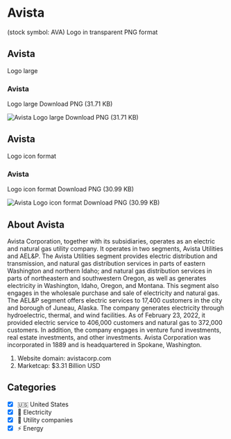 # Avista
 (stock symbol: AVA) Logo in transparent PNG format

## Avista
 Logo large

### Avista
 Logo large Download PNG (31.71 KB)

![Avista
 Logo large Download PNG (31.71 KB)](/img/orig/AVA_BIG-04d84cf1.png)

## Avista
 Logo icon format

### Avista
 Logo icon format Download PNG (30.99 KB)

![Avista
 Logo icon format Download PNG (30.99 KB)](/img/orig/AVA-73123a16.png)

## About Avista


Avista Corporation, together with its subsidiaries, operates as an electric and natural gas utility company. It operates in two segments, Avista Utilities and AEL&P. The Avista Utilities segment provides electric distribution and transmission, and natural gas distribution services in parts of eastern Washington and northern Idaho; and natural gas distribution services in parts of northeastern and southwestern Oregon, as well as generates electricity in Washington, Idaho, Oregon, and Montana. This segment also engages in the wholesale purchase and sale of electricity and natural gas. The AEL&P segment offers electric services to 17,400 customers in the city and borough of Juneau, Alaska. The company generates electricity through hydroelectric, thermal, and wind facilities. As of February 23, 2022, it provided electric service to 406,000 customers and natural gas to 372,000 customers. In addition, the company engages in venture fund investments, real estate investments, and other investments. Avista Corporation was incorporated in 1889 and is headquartered in Spokane, Washington.

1. Website domain: avistacorp.com
2. Marketcap: $3.31 Billion USD


## Categories
- [x] 🇺🇸 United States
- [x] 🔋 Electricity
- [x] 🚰 Utility companies
- [x] ⚡ Energy
